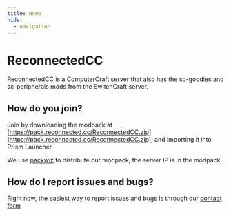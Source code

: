 ```yaml
---
title: Home
hide:
  - navigation
---
```


# ReconnectedCC

ReconnectedCC is a ComputerCraft server that also has the sc-goodies and sc-peripherals mods from the SwitchCraft server.

## How do you join?

Join by downloading the modpack at [https://pack.reconnected.cc/ReconnectedCC.zip](https://pack.reconnected.cc/ReconnectedCC.zip), and importing it into Prism Launcher

We use [packwiz](https://packwiz.infra.link) to distribute our modpack, the server IP is in the modpack.

## How do I report issues and bugs?

Right now, the easiest way to report issues and bugs is through our [contact form](https://forms.gle/uRGiuwez9xfpqQVv9)
